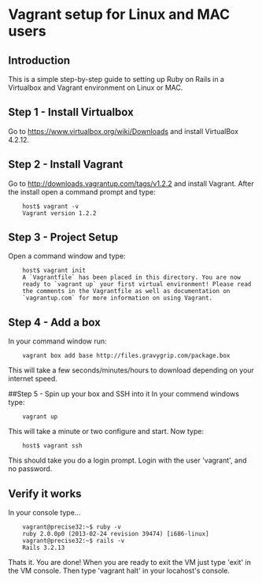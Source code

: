 # Vagrant setup for Linux and MAC users

## Introduction
This is a simple step-by-step guide to setting up Ruby on Rails in a Virtualbox and Vagrant environment on Linux or MAC.

## Step 1 - Install Virtualbox
Go to https://www.virtualbox.org/wiki/Downloads and install VirtualBox 4.2.12.

## Step 2 - Install Vagrant
Go to http://downloads.vagrantup.com/tags/v1.2.2 and install Vagrant. After the install open a command prompt and type:

		host$ vagrant -v
		Vagrant version 1.2.2

## Step 3 - Project Setup
Open a command window and type:

		host$ vagrant init
		A `Vagrantfile` has been placed in this directory. You are now
		ready to `vagrant up` your first virtual environment! Please read
		the comments in the Vagrantfile as well as documentation on
		`vagrantup.com` for more information on using Vagrant.

## Step 4 - Add a box
In your command window run:

		vagrant box add base http://files.gravygrip.com/package.box

This will take a few seconds/minutes/hours to download depending on your internet speed.


##Step 5 - Spin up your box and SSH into it
In your commend windows type:

		vagrant up

This will take a minute or two configure and start. Now type:

		host$ vagrant ssh

This should take you do a login prompt. Login with the user 'vagrant', and no password.

## Verify it works

In your console type...

		vagrant@precise32:~$ ruby -v
		ruby 2.0.0p0 (2013-02-24 revision 39474) [i686-linux]
		vagrant@precise32:~$ rails -v
		Rails 3.2.13


Thats it. You are done! When you are ready to exit the VM just type 'exit' in the VM console. Then type 'vagrant halt' in your locahost's console.
